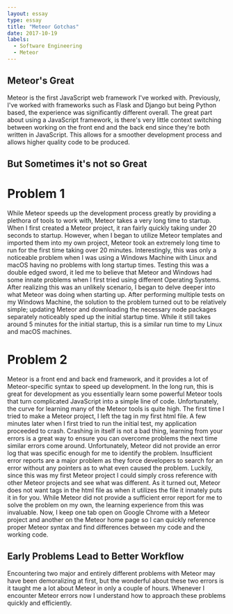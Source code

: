 ```yaml
---
layout: essay
type: essay
title: "Meteor Gotchas"
date: 2017-10-19
labels:
  - Software Engineering
  - Meteor
---
```

## Meteor's Great
Meteor is the first JavaScript web framework I've worked with. Previously, I've worked with frameworks such as Flask and Django but being Python based, the experience was significantly different overall. The great part about using a JavaScript framework, is there's very little context switching between working on the front end and the back end since they're both written in JavaScript. This allows for a smoother development process and allows higher quality code to be produced.

## But Sometimes it's not so Great
# Problem 1
While Meteor speeds up the development process greatly by providing a plethora of tools to work with, Meteor takes a very long time to startup. When I first created a Meteor project, it ran fairly quickly taking under 20 seconds to startup. However, when I began to utilize Meteor templates and imported them into my own project, Meteor took an extremely long time to run for the first time taking over 20 minutes. Interestingly, this was only a noticeable problem when I was using a Windows Machine with Linux and macOS having no problems with long startup times. Testing this was a double edged sword, it led me to believe that Meteor and Windows had some innate problems when I first tried using different Operating Systems. After realizing this was an unlikely scenario, I began to delve deeper into what Meteor was doing when starting up. After performing multiple tests on my Windows Machine, the solution to the problem turned out to be relatively simple; updating Meteor and downloading the necessary node packages separately noticeably sped up the initial startup time. While it still takes around 5 minutes for the initial startup, this is a similar run time to my Linux and macOS machines.

# Problem 2
Meteor is a front end and back end framework, and it provides a lot of Meteor-specific syntax to speed up development. In the long run, this is great for development as you essentially learn some powerful Meteor tools that turn complicated JavaScript into a simple line of code. Unfortunately, the curve for learning many of the Meteor tools is quite high. The first time I tried to make a Meteor project, I left the <html> tag in my first html file. A few minutes later when I first tried to run the initial test, my application proceeded to crash. Crashing in itself is not a bad thing, learning from your errors is a great way to ensure you can overcome problems the next time similar errors come around. Unfortunately, Meteor did not provide an error log that was specific enough for me to identify the problem. Insufficient error reports are a major problem as they force developers to search for an error without any pointers as to what even caused the problem. Luckily, since this was my first Meteor project I could simply cross reference with other Meteor projects and see what was different. As it turned out, Meteor does not want <html> tags in the html file as when it utilizes the file it innately puts it in for you. While Meteor did not provide a sufficient error report for me to solve the problem on my own, the learning experience from this was invaluable. Now, I keep one tab open on Google Chrome with a Meteor project and another on the Meteor home page so I can quickly reference proper Meteor syntax and find differences between my code and the working code.

## Early Problems Lead to Better Workflow
Encountering two major and entirely different problems with Meteor may have been demoralizing at first, but the wonderful about these two errors is it taught me a lot about Meteor in only a couple of hours. Whenever I encounter Meteor errors now I understand how to approach these problems quickly and efficiently. 
